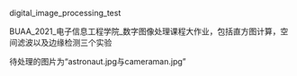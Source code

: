 digital_image_processing_test

BUAA_2021_电子信息工程学院_数字图像处理课程大作业，包括直方图计算，空间滤波以及边缘检测三个实验

待处理的图片为“astronaut.jpg与cameraman.jpg”

